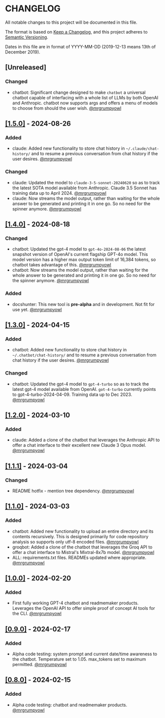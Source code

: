 # CHANGELOG

All notable changes to this project will be documented in this file.

The format is based on [Keep a Changelog](https://keepachangelog.com/en/1.0.0/),
and this project adheres to [Semantic Versioning](https://semver.org/spec/v2.0.0.html).

Dates in this file are in format of YYYY-MM-DD (2019-12-13 means 13th of December 2019).

## [Unreleased]

### Changed 
* chatbot: Significant change designed to make `chatbot` a universal chatbot capable of interfacing with a whole list of LLMs by both OpenAI and Anthropic. chatbot now supports args and offers a menu of models to choose from should the user wish. [@mrgrumpyowl](https://github.com/mrgrumpyowl)

## [[1.5.0]](https://github.com/mrgrumpyowl/ai-dev-tools/releases/tag/1.5.0) - 2024-08-26

### Added
* claude: Added new functionality to store chat history in `~/.claude/chat-history/` and to resume a previous conversation from chat history if the user desires. [@mrgrumpyowl](https://github.com/mrgrumpyowl)

### Changed
* claude: Updated the model to `claude-3-5-sonnet-20240620` so as to track the latest SOTA model available from Anthropic. Claude 3.5 Sonnet has training data up to April 2024. [@mrgrumpyowl](https://github.com/mrgrumpyowl)
* claude: Now streams the model output, rather than waiting for the whole answer to be generated and printing it in one go. So no need for the spinner anymore. [@mrgrumpyowl](https://github.com/mrgrumpyowl)

## [[1.4.0]](https://github.com/mrgrumpyowl/ai-dev-tools/releases/tag/1.4.0) - 2024-08-18

### Changed 
* chatbot: Updated the gpt-4 model to `gpt-4o-2024-08-06` the latest snapshot version of OpenAI's current flagship GPT-4o model. This model version has a higher max output token limit of 16,384 tokens, so chatbot takes advantage of this. [@mrgrumpyowl](https://github.com/mrgrumpyowl)
* chatbot: Now streams the model output, rather than waiting for the whole answer to be generated and printing it in one go. So no need for the spinner anymore. [@mrgrumpyowl](https://github.com/mrgrumpyowl)
### Added
* docshunter: This new tool is **pre-alpha** and in development. Not fit for use yet. [@mrgrumpyowl](https://github.com/mrgrumpyowl)

## [[1.3.0]](https://github.com/mrgrumpyowl/ai-dev-tools/releases/tag/1.3.0) - 2024-04-15

### Added
* chatbot: Added new functionality to store chat history in `~/.chatbot/chat-history/` and to resume a previous conversation from chat history if the user desires. [@mrgrumpyowl](https://github.com/mrgrumpyowl)

### Changed
* chatbot: Updated the gpt-4 model to `gpt-4-turbo` so as to track the latest gpt-4 model available from OpenAI. `got-4-turbo` currently points to gpt-4-turbo-2024-04-09. Training data up to Dec 2023. [@mrgrumpyowl](https://github.com/mrgrumpyowl)

## [[1.2.0]](https://github.com/mrgrumpyowl/ai-dev-tools/releases/tag/1.2.0) - 2024-03-10

### Added
* claude: Added a clone of the chatbot that leverages the Anthropic API to offer a chat interface to their excellent new Claude 3 Opus model. [@mrgrumpyowl](https://github.com/mrgrumpyowl)

## [[1.1.1]](https://github.com/mrgrumpyowl/ai-dev-tools/releases/tag/1.1.1) - 2024-03-04

### Changed
* README hotfix - mention tree dependency. [@mrgrumpyowl](https://github.com/mrgrumpyowl)

## [[1.1.0]](https://github.com/mrgrumpyowl/ai-dev-tools/releases/tag/1.1.0) - 2024-03-03

### Added
* chatbot: Added new functionality to upload an entire directory and its contents recursively. This is designed primarily for code repository analysis so supports only utf-8 encoded files. [@mrgrumpyowl](https://github.com/mrgrumpyowl)
* groqbot: Added a clone of the chatbot that leverages the Groq API to offer a chat interface to Mistral's Mixtral-8x7b model. [@mrgrumpyowl](https://github.com/mrgrumpyowl)
* ALL: requirements.txt files. READMEs updated where appropriate. [@mrgrumpyowl](https://github.com/mrgrumpyowl)

## [[1.0.0]](https://github.com/mrgrumpyowl/ai-dev-tools/releases/tag/1.0.0) - 2024-02-20

### Added
* First fully working GPT-4 chatbot and readmemaker products. Leverages the OpenAI API to offer simple proof of concept AI tools for the CLI. [@mrgrumpyowl](https://github.com/mrgrumpyowl)

## [[0.9.0]](https://github.com/mrgrumpyowl/ai-dev-tools/releases/tag/0.9.0) - 2024-02-17

### Added
* Alpha code testing: system prompt and current date/time awareness to the chatbot. Temperature set to 1.05. max_tokens set to maximum permitted. [@mrgrumpyowl](https://github.com/mrgrumpyowl)

## [[0.8.0]](https://github.com/mrgrumpyowl/ai-dev-tools/releases/tag/0.8.0) - 2024-02-15

### Added
* Alpha code testing: chatbot and readmemaker products. [@mrgrumpyowl](https://github.com/mrgrumpyowl)

